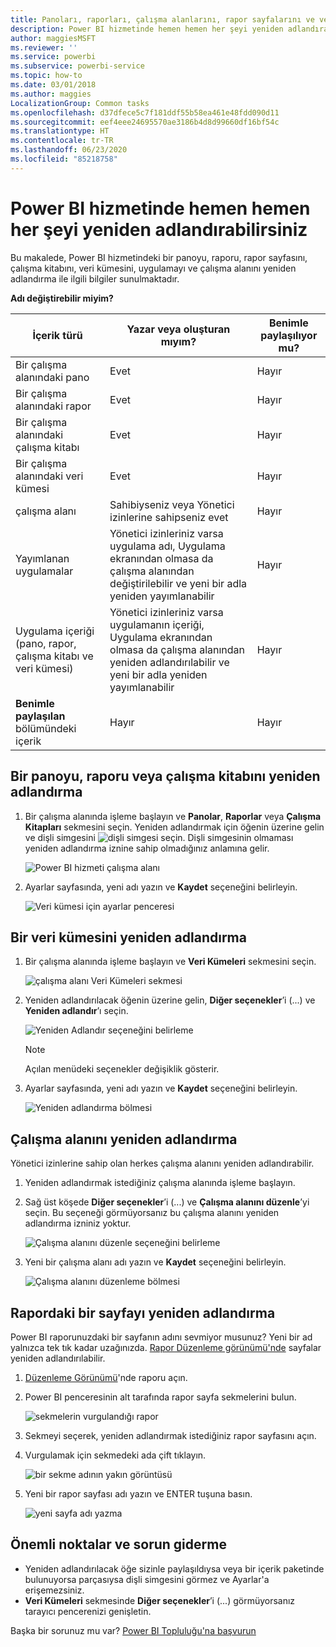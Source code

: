 ```yaml
---
title: Panoları, raporları, çalışma alanlarını, rapor sayfalarını ve veri kümelerini yeniden adlandırma
description: Power BI hizmetinde hemen hemen her şeyi yeniden adlandırabilirsiniz.
author: maggiesMSFT
ms.reviewer: ''
ms.service: powerbi
ms.subservice: powerbi-service
ms.topic: how-to
ms.date: 03/01/2018
ms.author: maggies
LocalizationGroup: Common tasks
ms.openlocfilehash: d37dfece5c7f181ddf55b58ea461e48fdd090d11
ms.sourcegitcommit: eef4eee24695570ae3186b4d8d99660df16bf54c
ms.translationtype: HT
ms.contentlocale: tr-TR
ms.lasthandoff: 06/23/2020
ms.locfileid: "85218758"
---
```

# <a name="rename-almost-anything-in-power-bi-service"></a>Power BI hizmetinde hemen hemen her şeyi yeniden adlandırabilirsiniz
Bu makalede, Power BI hizmetindeki bir panoyu, raporu, rapor sayfasını, çalışma kitabını, veri kümesini, uygulamayı ve çalışma alanını yeniden adlandırma ile ilgili bilgiler sunulmaktadır.

**Adı değiştirebilir miyim?**

| İçerik türü | Yazar veya oluşturan mıyım? | Benimle paylaşılıyor mu? |
| --- | --- | --- |
| Bir çalışma alanındaki pano |Evet |Hayır |
| Bir çalışma alanındaki rapor |Evet |Hayır |
| Bir çalışma alanındaki çalışma kitabı |Evet |Hayır |
| Bir çalışma alanındaki veri kümesi |Evet |Hayır |
| çalışma alanı |Sahibiyseniz veya Yönetici izinlerine sahipseniz evet |Hayır |
| Yayımlanan uygulamalar |Yönetici izinleriniz varsa uygulama adı, Uygulama ekranından olmasa da çalışma alanından değiştirilebilir ve yeni bir adla yeniden yayımlanabilir |Hayır |
| Uygulama içeriği (pano, rapor, çalışma kitabı ve veri kümesi) |Yönetici izinleriniz varsa uygulamanın içeriği, Uygulama ekranından olmasa da çalışma alanından yeniden adlandırılabilir ve yeni bir adla yeniden yayımlanabilir |Hayır |
| **Benimle paylaşılan** bölümündeki içerik |Hayır |Hayır |

## <a name="rename-a-dashboard-report-or-workbook"></a>Bir panoyu, raporu veya çalışma kitabını yeniden adlandırma
1. Bir çalışma alanında işleme başlayın ve **Panolar**, **Raporlar**  veya **Çalışma Kitapları** sekmesini seçin. Yeniden adlandırmak için öğenin üzerine gelin ve dişli simgesini ![dişli simgesi](media/service-rename/powerbi-cog-icon.png) seçin. Dişli simgesinin olmaması yeniden adlandırma iznine sahip olmadığınız anlamına gelir.
   
   ![Power BI hizmeti çalışma alanı](media/service-rename/power-bi-workspace-dashboards.png)
2. Ayarlar sayfasında, yeni adı yazın ve **Kaydet** seçeneğini belirleyin.
   
   ![Veri kümesi için ayarlar penceresi](media/service-rename/power-bi-rename-dashboard2.png)

## <a name="rename-a-dataset"></a>Bir veri kümesini yeniden adlandırma
1. Bir çalışma alanında işleme başlayın ve **Veri Kümeleri** sekmesini seçin.
   
   ![çalışma alanı Veri Kümeleri sekmesi](media/service-rename/power-bi-ellipses.png)
2. Yeniden adlandırılacak öğenin üzerine gelin, **Diğer seçenekler**’i (...) ve **Yeniden adlandır**’ı seçin.  
   
      ![Yeniden Adlandır seçeneğini belirleme](media/service-rename/power-bi-rename-datasets.png)
   
   > [!NOTE]
   > Açılan menüdeki seçenekler değişiklik gösterir.
   > 
   > 
3. Ayarlar sayfasında, yeni adı yazın ve **Kaydet** seçeneğini belirleyin.
   
     ![Yeniden adlandırma bölmesi](media/service-rename/power-bi-rename.png)

## <a name="rename-a-workspace"></a>Çalışma alanını yeniden adlandırma
Yönetici izinlerine sahip olan herkes çalışma alanını yeniden adlandırabilir.

1. Yeniden adlandırmak istediğiniz çalışma alanında işleme başlayın.
2. Sağ üst köşede **Diğer seçenekler**’i (...) ve **Çalışma alanını düzenle**’yi seçin. Bu seçeneği görmüyorsanız bu çalışma alanını yeniden adlandırma izniniz yoktur. 
   
    ![Çalışma alanını düzenle seçeneğini belirleme](media/service-rename/power-bi-edit-workspace.png)
3. Yeni bir çalışma alanı adı yazın ve **Kaydet** seçeneğini belirleyin.
   
   ![Çalışma alanını düzenleme bölmesi](media/service-rename/power-bi-workspace-rename.png)

## <a name="rename-a-page-in-a-report"></a>Rapordaki bir sayfayı yeniden adlandırma
Power BI raporunuzdaki bir sayfanın adını sevmiyor musunuz?  Yeni bir ad yalnızca tek tık kadar uzağınızda. [Rapor Düzenleme görünümü'nde](service-interact-with-a-report-in-editing-view.md) sayfalar yeniden adlandırılabilir.

1. [Düzenleme Görünümü](../consumer/end-user-reading-view.md)'nde raporu açın.
2. Power BI penceresinin alt tarafında rapor sayfa sekmelerini bulun.
   
    ![sekmelerin vurgulandığı rapor](media/service-rename/report-page-tabs-new.png)
3. Sekmeyi seçerek, yeniden adlandırmak istediğiniz rapor sayfasını açın.
4. Vurgulamak için sekmedeki ada çift tıklayın.  
   
    ![bir sekme adının yakın görüntüsü](media/service-rename/hilite-tab.png)
5. Yeni bir rapor sayfası adı yazın ve ENTER tuşuna basın.
   
    ![yeni sayfa adı yazma](media/service-rename/new-name.png)

## <a name="considerations-and-troubleshooting"></a>Önemli noktalar ve sorun giderme
* Yeniden adlandırılacak öğe sizinle paylaşıldıysa veya bir içerik paketinde bulunuyorsa parçasıysa dişli simgesini görmez ve Ayarlar'a erişemezsiniz.
* **Veri Kümeleri** sekmesinde **Diğer seçenekler**’i (...) görmüyorsanız tarayıcı pencerenizi genişletin.

Başka bir sorunuz mu var? [Power BI Topluluğu'na başvurun](https://community.powerbi.com/)
